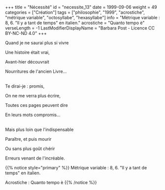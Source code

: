 +++
title = "Nécessité"
id = "necessite_13"
date = 1999-09-06
weight = 49
categories = ["Création"]
tags = ["philosophie", "1999", "acrostiche", "métrique variable", "octosyllabe", "hexasyllabe"]
info = "Métrique variable : 8, 6. \"Il y a tant de temps\" en italien."
acrostiche = "Quanto tempo è"
verseLength = -1
LastModifierDisplayName = "Barbara Post - Licence CC BY-NC-ND 4.0"
+++

Quand je ne saurai plus si vivre

Une histoire était vrai,

Avant-hier découvrait

Nourritures de l'ancien Livre...

 \
Te dirai-je : promis,

On ne me verra plus écrire,

Toutes ces pages peuvent dire

En leurs mots compromis...

 \
Mais plus loin que l'indispensable

Paraître, et puis mourir

Ou sans plus goût chérir

Erreurs venant de l'incréable.

{{% notice style="primary" %}}
Métrique variable : 8, 6. "Il y a tant de temps" en italien.

Acrostiche : Quanto tempo è
{{% /notice %}}
